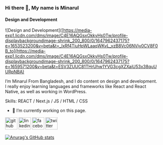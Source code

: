 ### Hi there 👋, My name is Minarul
#### Design and Development
![Design and Development]([https://media-exp1.licdn.com/dms/image/C4E16AQGsxOkkyHs0Tw/profile-displaybackgroundimage-shrink_200_800/0/1647962437175?e=1653523200&v=beta&t=_lxRf4TiuHpWLaaqWKvL_vzB8Vc06NViy0CV8F0B_to](https://media-exp1.licdn.com/dms/image/C4E16AQGsxOkkyHs0Tw/profile-displaybackgroundimage-shrink_200_800/0/1647962437175?e=1659571200&v=beta&t=ESV3ZUUC81THrUhw1YVG3cgXZXaiU53x38quUURpNBA)

 I’m Minarul From Bangladesh, and I do content on design and development. I really enjoy learning languages and frameworks like React and React Native, as well as working in WordPress.

Skills:  REACT / Next.js / JS / HTML / CSS

- 🔭 I’m currently working on this page. 


[<img src='https://cdn.jsdelivr.net/npm/simple-icons@3.0.1/icons/github.svg' alt='github' height='40'>](https://github.com/suncodebd)  [<img src='https://cdn.jsdelivr.net/npm/simple-icons@3.0.1/icons/linkedin.svg' alt='linkedin' height='40'>](https://www.linkedin.com/in/suncodebd/)  [<img src='https://cdn.jsdelivr.net/npm/simple-icons@3.0.1/icons/facebook.svg' alt='facebook' height='40'>](https://www.facebook.com/suncodbd)  [<img src='https://cdn.jsdelivr.net/npm/simple-icons@3.0.1/icons/twitter.svg' alt='twitter' height='40'>](https://twitter.com/suncodebd)  





    


[![Anurag's GitHub stats](https://github-readme-stats.vercel.app/api?username=suncodebd)](https://github.com/anuraghazra/github-readme-stats)

<!---
suncodebd/suncodebd is a ✨ special ✨ repository because its `README.md` (this file) appears on your GitHub profile.
You can click the Preview link to take a look at your changes.
--->
